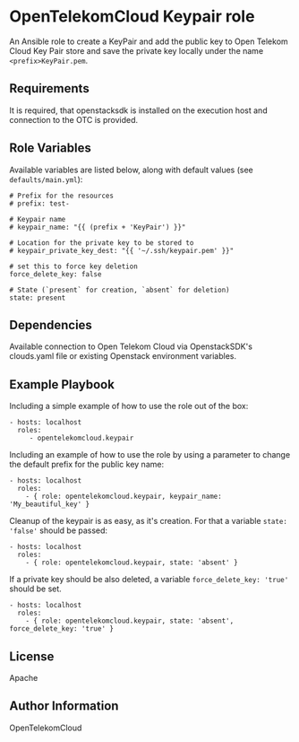 OpenTelekomCloud Keypair role
=============================

An Ansible role to create a KeyPair and add the public key to Open Telekom Cloud Key Pair store and save the private key locally under the name `<prefix>KeyPair.pem`.

Requirements
------------

It is required, that openstacksdk is installed on the execution host and connection to the OTC is provided.

Role Variables
--------------

Available variables are listed below, along with default values (see `defaults/main.yml`):

    # Prefix for the resources
    # prefix: test-
    
    # Keypair name
    # keypair_name: "{{ (prefix + 'KeyPair') }}"
    
    # Location for the private key to be stored to
    # keypair_private_key_dest: "{{ '~/.ssh/keypair.pem' }}"
    
    # set this to force key deletion
    force_delete_key: false
    
    # State (`present` for creation, `absent` for deletion)
    state: present


Dependencies
------------

Available connection to Open Telekom Cloud via OpenstackSDK's clouds.yaml file or existing Openstack environment variables.

Example Playbook
----------------

Including a simple example of how to use the role out of the box:

    - hosts: localhost
      roles:
         - opentelekomcloud.keypair

Including an example of how to use the role by using a parameter to change the default prefix for the public key name:

    - hosts: localhost
      roles:
        - { role: opentelekomcloud.keypair, keypair_name: 'My_beautiful_key' }


Cleanup of the keypair is as easy, as it's creation. For that a variable `state: 'false'` should be passed:

    - hosts: localhost
      roles:
        - { role: opentelekomcloud.keypair, state: 'absent' }

If a private key should be also deleted, a variable `force_delete_key: 'true'` should be set.

    - hosts: localhost
      roles:
        - { role: opentelekomcloud.keypair, state: 'absent', force_delete_key: 'true' }


License
-------

Apache


Author Information
------------------

OpenTelekomCloud
